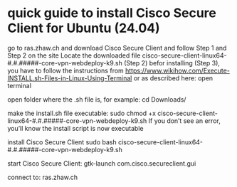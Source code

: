 # quick guide to install Cisco Secure Client for Ubuntu (24.04)

go to ras.zhaw.ch and download Cisco Secure Client and follow Step 1 and Step 2 on the site
Locate the downloaded file cisco-secure-client-linux64-#.#.#####-core-vpn-webdeploy-k9.sh (Step 2)
befor installing (Step 3), you have to follow the instructions from https://www.wikihow.com/Execute-INSTALL.sh-Files-in-Linux-Using-Terminal
or as described here:
open terminal

open folder where the .sh file is, for example: cd Downloads/

make the install.sh file executable: sudo chmod +x cisco-secure-client-linux64-#.#.#####-core-vpn-webdeploy-k9.sh
If you don’t see an error, you’ll know the install script is now executable

install Cisco Secure Client
sudo bash cisco-secure-client-linux64-#.#.#####-core-vpn-webdeploy-k9.sh

start Cisco Secure Client: gtk-launch com.cisco.secureclient.gui

connect to: ras.zhaw.ch

